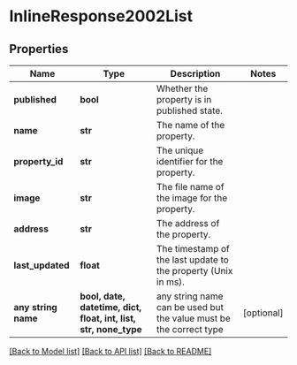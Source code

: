 # InlineResponse2002List


## Properties
Name | Type | Description | Notes
------------ | ------------- | ------------- | -------------
**published** | **bool** | Whether the property is in published state. | 
**name** | **str** | The name of the property. | 
**property_id** | **str** | The unique identifier for the property. | 
**image** | **str** | The file name of the image for the property. | 
**address** | **str** | The address of the property. | 
**last_updated** | **float** | The timestamp of the last update to the property (Unix in ms). | 
**any string name** | **bool, date, datetime, dict, float, int, list, str, none_type** | any string name can be used but the value must be the correct type | [optional]

[[Back to Model list]](../README.md#documentation-for-models) [[Back to API list]](../README.md#documentation-for-api-endpoints) [[Back to README]](../README.md)


